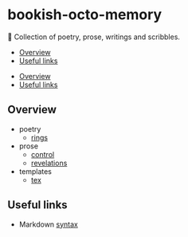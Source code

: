 # bookish-octo-memory

📝 Collection of poetry, prose, writings and scribbles.

<!-- START doctoc generated TOC please keep comment here to allow auto update -->
<!-- DON'T EDIT THIS SECTION, INSTEAD RE-RUN doctoc TO UPDATE -->
<!-- DON'T EDIT THIS SECTION, INSTEAD RE-RUN doctoc TO UPDATE -->

- [Overview](#overview)
- [Useful links](#useful-links)

<!-- END doctoc generated TOC please keep comment here to allow auto update -->

- [Overview](#overview)
- [Useful links](#useful-links)

<!-- END doctoc generated TOC please keep comment here to allow auto update -->

## Overview

- poetry
  - [rings]
- prose
  - [control]
  - [revelations]
- templates
  - [tex]

## Useful links

- Markdown [syntax]

[control]: ./prose/control.md
[revelations]: ./prose/revelations.md
[rings]: ./poetry/rings.md
[syntax]: https://daringfireball.net/projects/markdown/syntax#p
[tex]: ./templates/poems.tex

